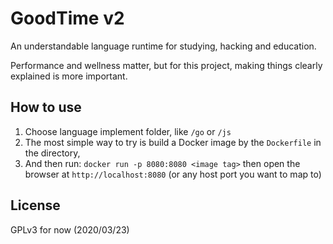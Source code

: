 # GoodTime v2

An understandable language runtime for studying, hacking and education.

Performance and wellness matter, but for this project, making things clearly explained is more important.

## How to use

1. Choose language implement folder, like `/go` or `/js`
2. The most simple way to try is build a Docker image by the `Dockerfile` in the directory,
3. And then run: `docker run -p 8080:8080 <image tag>` then open the browser at `http://localhost:8080` (or any host port you want to map to)

## License

GPLv3 for now (2020/03/23)